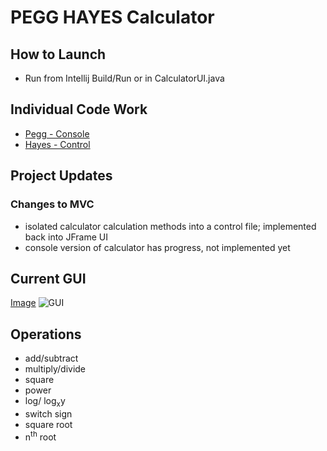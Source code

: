# PEGG HAYES Calculator
## How to Launch
* Run from Intellij Build/Run or in CalculatorUI.java
## Individual Code Work
* <a href="https://github.com/mhayescs19/pegg-hayes-calculator-p1-dataminers/blob/master/src/view_control/CalculatorConsole.java">Pegg - Console</a>
* <a href="https://github.com/mhayescs19/pegg-hayes-calculator-p1-dataminers/blob/master/src/control_calculator/Calculate.java">Hayes - Control</a>
## Project Updates
### Changes to MVC
* isolated calculator calculation methods into a control file; implemented back into JFrame UI
* console version of calculator has progress, not implemented yet
## Current GUI
<a href="https://drive.google.com/file/d/1XUSv9tn9xTvpOL3o4PyOd7G_Bec1p_MA/preview">Image</a>
<img src="https://drive.google.com/file/d/1XUSv9tn9xTvpOL3o4PyOd7G_Bec1p_MA" alt="GUI">
## Operations
* add/subtract
* multiply/divide
* square
* power
* log/ log<sub>x</sub>y
* switch sign
* square root
* n<sup>th</sup> root

